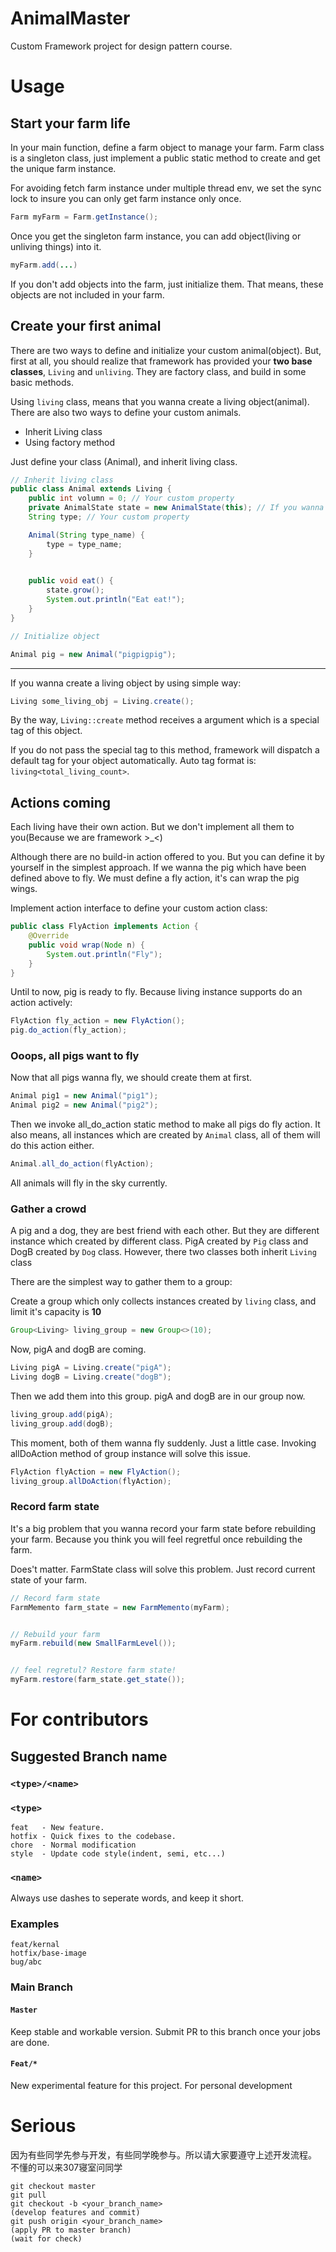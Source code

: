 AnimalMaster
=======
Custom Framework project for design pattern course.

# Usage
## Start your farm life
In your main function, define a farm object to manage your farm. Farm class is a singleton class, 
just implement a public static method to create and get the unique farm instance.

For avoiding fetch farm instance under multiple thread env, we set the sync lock to insure you can only get farm 
instance only once.
```java
Farm myFarm = Farm.getInstance();
```

Once you get the singleton farm instance, you can add object(living or unliving things) into it.
```java
myFarm.add(...)
```

If you don't add objects into the farm, just initialize them. That means, these objects are not included in your farm.

## Create your first animal
There are two ways to define and initialize your custom animal(object). But, first at all, you should realize that 
framework has provided your **two base classes**, `Living` and `unliving`. They are factory class, and build in some 
basic methods.

Using `living` class, means that you wanna create a living object(animal). There are also two ways to define 
your custom animals.

- Inherit Living class
- Using factory method

Just define your class (Animal), and inherit living class.
```java
// Inherit living class
public class Animal extends Living {
    public int volumn = 0; // Your custom property
    private AnimalState state = new AnimalState(this); // If you wanna define custom state
    String type; // Your custom property

    Animal(String type_name) {
        type = type_name;
    }

    
    public void eat() {
        state.grow();
        System.out.println("Eat eat!");
    }
}

// Initialize object

Animal pig = new Animal("pigpigpig");
```

---
If you wanna create a living object by using simple way: 
```java
Living some_living_obj = Living.create();
```

By the way, `Living::create` method receives a argument which is a special tag of this object.

If you do not pass the special tag to this method, framework will dispatch a default tag for your object automatically. Auto tag format is: `living<total_living_count>`.

## Actions coming
Each living have their own action. But we don't implement all them to you(Because we are framework >_<)

Although there are no build-in action offered to you. But you can define it by yourself in the simplest approach. If we wanna the pig which have been defined above to fly. We must define a fly action, it's can wrap the pig wings.

Implement action interface to define your custom action class:
```java
public class FlyAction implements Action {
    @Override
    public void wrap(Node n) {
        System.out.println("Fly");
    }
}
```

Until to now, pig is ready to fly. Because living instance supports do an action actively:
```java
FlyAction fly_action = new FlyAction();
pig.do_action(fly_action);
```

### Ooops, all pigs want to fly
Now that all pigs wanna fly, we should create them at first.
```java
Animal pig1 = new Animal("pig1");
Animal pig2 = new Animal("pig2");
```
Then we invoke all_do_action static method to make all pigs do fly action. It also means, all instances which are 
created by `Animal` class, all of them will do this action either.
```java
Animal.all_do_action(flyAction);
```

All animals will fly in the sky currently.

### Gather a crowd
A pig and a dog, they are best friend with each other. But they are different instance which created by different class. 
PigA created by `Pig` class and DogB created by `Dog` class. However, there two classes both inherit `Living` class

There are the simplest way to gather them to a group:

Create a group which only collects instances created by `living` class, and limit it's capacity is **10**
```java
Group<Living> living_group = new Group<>(10);
```
Now, pigA and dogB are coming.
```java
Living pigA = Living.create("pigA");
Living dogB = Living.create("dogB");
```
Then we add them into this group. pigA and dogB are in our group now.
```java
living_group.add(pigA);
living_group.add(dogB);
```

This moment, both of them wanna fly suddenly. Just a little case. Invoking allDoAction method of group instance will 
solve this issue.
```java
FlyAction flyAction = new FlyAction();
living_group.allDoAction(flyAction);
```

### Record farm state
It's a big problem that you wanna record your farm state before rebuilding your farm. 
Because you think you will feel regretful once rebuilding the farm.

Does't matter. FarmState class will solve this problem. Just record current state of your farm.

```java
// Record farm state
FarmMemento farm_state = new FarmMemento(myFarm);


// Rebuild your farm
myFarm.rebuild(new SmallFarmLevel());


// feel regretul? Restore farm state!
myFarm.restore(farm_state.get_state());
```

# For contributors

## Suggested Branch name

### `<type>/<name>`

### `<type>`
```
feat   - New feature.
hotfix - Quick fixes to the codebase.
chore  - Normal modification
style  - Update code style(indent, semi, etc...)
```

### `<name>`
Always use dashes to seperate words, and keep it short.

### Examples
```
feat/kernal
hotfix/base-image
bug/abc
```

### Main Branch

#### `Master`
Keep stable and workable version. Submit PR to this branch once your jobs are done.

#### `Feat/*`
New experimental feature for this project. For personal development

# Serious
因为有些同学先参与开发，有些同学晚参与。所以请大家要遵守上述开发流程。
不懂的可以来307寝室问同学
```
git checkout master
git pull
git checkout -b <your_branch_name>
(develop features and commit)
git push origin <your_branch_name>
(apply PR to master branch)
(wait for check)
```

